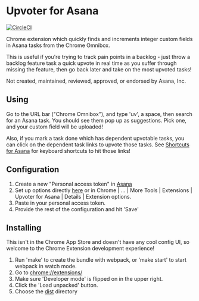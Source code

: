 # Upvoter for Asana

[![CircleCI](https://circleci.com/gh/apiology/upvoter-for-asana.svg?style=svg)](https://circleci.com/gh/apiology/upvoter-for-asana)

Chrome extension which quickly finds and increments integer custom
fields in Asana tasks from the Chrome Omnibox.

This is useful if you're trying to track pain points in a backlog -
just throw a backlog feature task a quick upvote in real time as you
suffer through missing the feature, then go back later and take on the
most upvoted tasks!

Not created, maintained, reviewed, approved, or endorsed by Asana,
Inc.

## Using

Go to the URL bar ("Chrome Omnibox"), and type 'uv', a space, then
search for an Asana task.  You should see them pop up as suggestions.
Pick one, and your custom field will be uploaded!

Also, if you mark a task done which has dependent upvotable tasks, you
can click on the dependent task links to upvote those tasks.  See
[Shortcuts for Asana](https://github.com/apiology/shortcuts-for-asana)
for keyboard shortcuts to hit those links!

## Configuration

1. Create a new "Personal access token" in
   [Asana](https://app.asana.com/0/my-apps)
2. Set up options directly
   [here](chrome-extension://olnbepiojfjbimgfnfdalnpkfbaphjjc/options.html)
   or in Chrome | … | More Tools | Extensions | Upvoter for Asana |
   Details | Extension options.
3. Paste in your personal access token.
4. Provide the rest of the configuration and hit 'Save'

## Installing

This isn't in the Chrome App Store and doesn't have any cool config UI,
so welcome to the Chrome Extension development experience!

1. Run 'make' to create the bundle with webpack, or 'make start' to
   start webpack in watch mode.
1. Go to [chrome://extensions/](chrome://extensions/)
1. Make sure 'Developer mode' is flipped on in the upper right.
1. Click the 'Load unpacked' button.
1. Choose the [dist](./dist) directory
